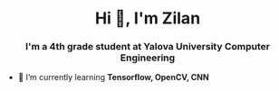 <h1 align="center">Hi 👋, I'm Zilan</h1>
<h3 align="center">I'm a 4th grade student at Yalova University Computer Engineering</h3>

- 🌱 I’m currently learning **Tensorflow, OpenCV, CNN**


